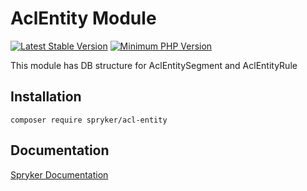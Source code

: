 # AclEntity Module
[![Latest Stable Version](https://poser.pugx.org/spryker/acl-entity/v/stable.svg)](https://packagist.org/packages/spryker/acl-entity)
[![Minimum PHP Version](https://img.shields.io/badge/php-%3E%3D%208.3-8892BF.svg)](https://php.net/)

This module has DB structure for AclEntitySegment and AclEntityRule

## Installation

```
composer require spryker/acl-entity
```

## Documentation

[Spryker Documentation](https://docs.spryker.com)

